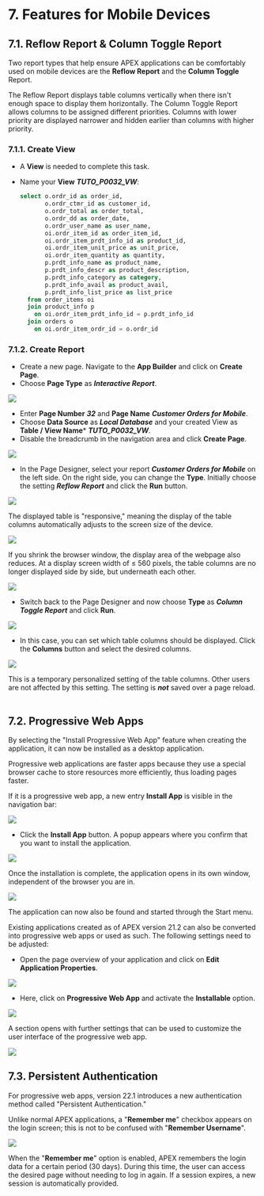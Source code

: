 # 7. Features for Mobile Devices
## 7.1. Reflow Report & Column Toggle Report
Two report types that help ensure APEX applications can be comfortably used on mobile devices are the **Reflow Report** and the **Column Toggle** Report.

The Reflow Report displays table columns vertically when there isn't enough space to display them horizontally. The Column Toggle Report allows columns to be assigned different priorities. Columns with lower priority are displayed narrower and hidden earlier than columns with higher priority.

### 7.1.1. Create View
- A **View** is needed to complete this task.

- Name your **View** ***TUTO_P0032_VW***:
  ```sql
  select o.ordr_id as order_id,
         o.ordr_ctmr_id as customer_id,
         o.ordr_total as order_total,
         o.ordr_dd as order_date,
         o.ordr_user_name as user_name,
         oi.ordr_item_id as order_item_id,
         oi.ordr_item_prdt_info_id as product_id,
         oi.ordr_item_unit_price as unit_price,
         oi.ordr_item_quantity as quantity,
         p.prdt_info_name as product_name,
         p.prdt_info_descr as product_description,
         p.prdt_info_category as category,
         p.prdt_info_avail as product_avail,
         p.prdt_info_list_price as list_price
    from order_items oi
    join product_info p
      on oi.ordr_item_prdt_info_id = p.prdt_info_id
    join orders o
      on oi.ordr_item_ordr_id = o.ordr_id
  ```

### 7.1.2. Create Report
- Create a new page. Navigate to the **App Builder** and click on **Create Page**.
- Choose **Page Type** as ***Interactive Report***.

![](../../assets/Chapter-07/Features_01.jpg)

- Enter **Page Number** ***32*** and **Page Name** ***Customer Orders for Mobile***.
- Choose **Data Source** as ***Local Database*** and your created View as **Table / View Name*** ***TUTO_P0032_VW***.
- Disable the breadcrumb in the navigation area and click **Create Page**.

![](../../assets/Chapter-07/Features_02.jpg)

- In the Page Designer, select your report ***Customer Orders for Mobile*** on the left side. On the right side, you can change the **Type**. Initially choose the setting ***Reflow Report*** and click the **Run** button.

![](../../assets/Chapter-07/Features_03.jpg)

The displayed table is "responsive," meaning the display of the table columns automatically adjusts to the screen size of the device.

![](../../assets/Chapter-07/Features_04.jpg)

If you shrink the browser window, the display area of the webpage also reduces. At a display screen width of ≤ 560 pixels, the table columns are no longer displayed side by side, but underneath each other.

![](../../assets/Chapter-07/Features_05.jpg)

- Switch back to the Page Designer and now choose **Type** as ***Column Toggle Report*** and click **Run**.

![](../../assets/Chapter-07/Features_06.jpg)

- In this case, you can set which table columns should be displayed. Click the **Columns** button and select the desired columns.

![](../../assets/Chapter-07/Features_07.jpg)

This is a temporary personalized setting of the table columns. Other users are not affected by this setting. The setting is ***not*** saved over a page reload.
 

## 7.2. Progressive Web Apps
By selecting the "Install Progressive Web App" feature when creating the application, it can now be installed as a desktop application.

Progressive web applications are faster apps because they use a special browser cache to store resources more efficiently, thus loading pages faster.

If it is a progressive web app, a new entry **Install App** is visible in the navigation bar:

![](../../assets/Chapter-07/Features_08.jpg)

- Click the **Install App** button. A popup appears where you confirm that you want to install the application.

![](../../assets/Chapter-07/Features_09.jpg)

Once the installation is complete, the application opens in its own window, independent of the browser you are in.

![](../../assets/Chapter-07/Features_10.jpg)

The application can now also be found and started through the Start menu.

Existing applications created as of APEX version 21.2 can also be converted into progressive web apps or used as such. The following settings need to be adjusted:

- Open the page overview of your application and click on **Edit Application Properties**.

![](../../assets/Chapter-07/Features_11.jpg)

- Here, click on **Progressive Web App** and activate the **Installable** option.

![](../../assets/Chapter-07/Features_12.jpg)

A section opens with further settings that can be used to customize the user interface of the progressive web app.

![](../../assets/Chapter-07/Features_13.jpg)


## 7.3. Persistent Authentication
For progressive web apps, version 22.1 introduces a new authentication method called "Persistent Authentication."

Unlike normal APEX applications, a "**Remember me**" checkbox appears on the login screen; this is not to be confused with "**Remember Username**".

![](../../assets/Chapter-07/Features_14.jpg)

When the "**Remember me**" option is enabled, APEX remembers the login data for a certain period (30 days). During this time, the user can access the desired page without needing to log in again. If a session expires, a new session is automatically provided.